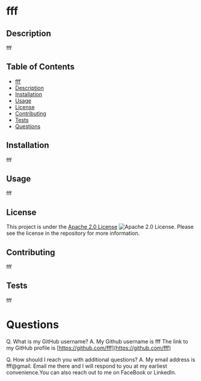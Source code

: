 # fff 

## Description 

 fff

## Table of Contents 

 - [fff](#fff)
 - [Description](#description) 
 - [Installation](#installation) 
 - [Usage](#usage) 
 - [License](#license) 
 - [Contributing](#contributing) 
 - [Tests](#tests) 
 - [Questions](#questions) 

## Installation 

 fff

## Usage 

 fff

## License 

This project is under the [Apache 2.0 License](https://opensource.org/licenses/Apache-2.0) ![Apache 2.0 License](https://img.shields.io/badge/License-Apache_2.0-blue.svg). Please see the license in the repository for more information.

## Contributing 

 fff

## Tests 

 fff

# Questions 

Q. What is my GitHub username?
A. My Github username is fff The link to my GitHub profile is [https://github.com/fff](https://github.com/fff) 

Q. How should I reach you with additional questions?
A. My email address is fff@gmail.  Email me there and I will respond to you at my earliest convenience.You can also reach out to me on FaceBook or LinkedIn.